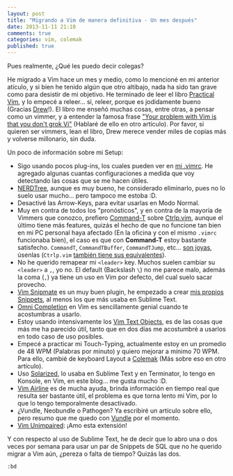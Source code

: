 ```yaml
---
layout: post
title: "Migrando a Vim de manera definitiva - Un mes después"
date: 2013-11-11 21:10
comments: true
categories: vim, colemak
published: true
---
```


Pues realmente, ¿Qué les puedo decir colegas?

He migrado a Vim hace un mes y medio, como lo mencioné en mi anterior atículo, y si bien he tenido algún que otro altibajo, nada ha sido tan grave como para desistir de mi objetivo.
He terminado de leer el libro [Practical Vim](http://pragprog.com/book/dnvim/practical-vim), y lo empecé a releer... sí, releer, porque es jodidamente bueno (Gracias [Drew](http://drewneil.com/)!).
El libro me enseñó muchas cosas, entre otras, a pensar como un vimmer, y a entender la famosa frase ["Your problem with Vim is that you don't grok Vi"](http://stackoverflow.com/a/1220118/1006075) (Hablaré de ello en otro artículo). Por favor, si quieren ser vimmers, lean el libro, Drew merece vender miles de copias más y volverse millonario, sin duda.

Un poco de información sobre mi Setup:

- Sigo usando pocos plug-ins, los cuales pueden ver en [mi .vimrc](https://github.com/yefb/dotfiles/blob/master/.vimrc). He agregado algunas cuantas configuraciones a medida que voy detectando las cosas que se me hacen útiles.
- [NERDTree](https://github.com/scrooloose/nerdtree), aunque es muy bueno, he considerado eliminarlo, pues no lo suelo usar mucho... pero tampoco me estoba :D.
- Desactivé las Arrow-Keys, para evitar usarlas en Modo Normal.
- Muy en contra de todos los "pronósticos", y en contra de la mayoría de Vimmers que conozco, prefiero [Command-T](https://github.com/wincent/Command-T) sobre [Ctrlp.vim](https://github.com/kien/ctrlp.vim), aunque el último tiene más features, quizás el hecho de que no funcione tan bien en mi PC personal haya afectado (En la oficina y con el mismo `.vimrc` funcionaba bien), el caso es que con **Command-T** estoy bastante satisfecho.
`CommandT`, `CommandTBuffer`, `CommandTJump`, etc... [son joyas](https://github.com/wincent/Command-T/blob/master/doc/command-t.txt), úsenlas (`Ctrlp.vim` [también tiene sus equivalentes](https://github.com/kien/ctrlp.vim/blob/master/doc/ctrlp.txt)).
- No he querido remapear mi `<leader>` key. Muchos suelen cambiar su `<leader>` a `,`, yo no. El default (Backslash `\`) no me parece malo, además la coma (`,`) ya tiene un uso en Vim por defecto, del cual suelo sacar provecho.
- [Vim Snipmate](https://github.com/garbas/vim-snipmate) es un muy buen plugin, he empezado a crear [mis propios Snippets](https://github.com/yefb/dotfiles/tree/master/.vim/snippets), al menos los que más usaba en Sublime Text.
- [Omni Completion](http://vimdoc.sourceforge.net/htmldoc/version7.html#new-omni-completion) en Vim es sencillamente genial cuando te acostumbras a usarlo.
- Estoy usando intensivamente los [Vim Text Objects](http://vimdoc.sourceforge.net/htmldoc/motion.html#object-select), es de las cosas que más me ha parecido útil, tanto que en dos días me acostumbré a usarlos en todo caso de uso posibles.
- Empecé a practicar mi Touch-Typing, actualmente estoy en un promedio de 48 WPM (Palabras por minuto) y quiero mejorar a mínimo 70 WPM. Para ello, cambié de keyboard Layout a [Colemak](http://colemak.com/) (Más sobre eso en otro artículo).
- Uso [Solarized](http://ethanschoonover.com/solarized), lo usaba en Sublime Text y en Terminator, lo tengo en Konsole, en Vim, en este blog... me gusta mucho :D.
- [Vim Airline](https://github.com/bling/vim-airline) es de mucha ayuda, brinda información en tiempo real que resulta ser bastante útil, el problema es que torna lento mi Vim, por lo que lo tengo temporalmente desactivado.
- ¿Vundle, Neobundle o Pathogen? Ya escribiré un artículo sobre ello, pero resumo que me quedo con [Vundle](https://github.com/gmarik/vundle) por el momento.
- [Vim Unimpaired](https://github.com/tpope/vim-unimpaired): ¡Amo esta extensión!

Y con respecto al uso de Sublime Text, he de decir que lo abro una o dos veces por semana para usar un par de Snippets de SQL que no he querido migrar a Vim aún, ¿pereza o falta de tiempo? Quizás las dos.

`:bd`
